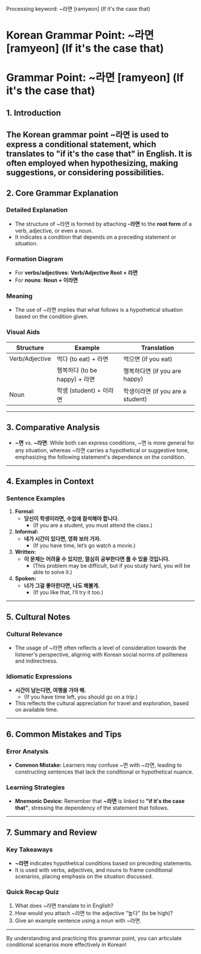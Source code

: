 Processing keyword: ~라면 [ramyeon] (If it's the case that)
# Korean Grammar Point: ~라면 [ramyeon] (If it's the case that)
# Grammar Point: ~라면 [ramyeon] (If it's the case that)
## 1. Introduction
The Korean grammar point ~라면 is used to express a conditional statement, which translates to "if it's the case that" in English. It is often employed when hypothesizing, making suggestions, or considering possibilities.
---
## 2. Core Grammar Explanation
### Detailed Explanation
- The structure of ~라면 is formed by attaching **-라면** to the **root form** of a verb, adjective, or even a noun.
- It indicates a condition that depends on a preceding statement or situation.
### Formation Diagram
- For **verbs/adjectives**: **Verb/Adjective Root + 라면**
- For **nouns**: **Noun + 이라면**
### Meaning
- The use of ~라면 implies that what follows is a hypothetical situation based on the condition given.
### Visual Aids
| Structure          | Example                       | Translation                 |
|-------------------|-------------------------------|-----------------------------|
| Verb/Adjective    | 먹다 (to eat) + 라면         | 먹으면 (if you eat)        |
|                     | 행복하다 (to be happy) + 라면 | 행복하다면 (if you are happy) |
| Noun               | 학생 (student) + 이라면       | 학생이라면 (if you are a student) |
---
## 3. Comparative Analysis
- **~면** vs. **~라면**: While both can express conditions, ~면 is more general for any situation, whereas ~라면 carries a hypothetical or suggestive tone, emphasizing the following statement's dependence on the condition.
---
## 4. Examples in Context
### Sentence Examples
1. **Formal:**
   - **당신이 학생이라면, 수업에 참석해야 합니다.**
     - (If you are a student, you must attend the class.)
2. **Informal:**
   - **네가 시간이 있다면, 영화 보러 가자.**
     - (If you have time, let’s go watch a movie.)
3. **Written:**
   - **이 문제는 어려울 수 있지만, 열심히 공부한다면 풀 수 있을 것입니다.**
     - (This problem may be difficult, but if you study hard, you will be able to solve it.)
4. **Spoken:**
   - **너가 그걸 좋아한다면, 나도 해볼게.**
     - (If you like that, I’ll try it too.)
---
## 5. Cultural Notes
### Cultural Relevance
- The usage of ~라면 often reflects a level of consideration towards the listener's perspective, aligning with Korean social norms of politeness and indirectness.
### Idiomatic Expressions
- **시간이 남는다면, 여행을 가야 해.**
  - (If you have time left, you should go on a trip.)  
- This reflects the cultural appreciation for travel and exploration, based on available time.
---
## 6. Common Mistakes and Tips
### Error Analysis
- **Common Mistake:** Learners may confuse ~면 with ~라면, leading to constructing sentences that lack the conditional or hypothetical nuance. 
### Learning Strategies
- **Mnemonic Device:** Remember that **~라면** is linked to **"if it's the case that"**, stressing the dependency of the statement that follows.
---
## 7. Summary and Review
### Key Takeaways
- **~라면** indicates hypothetical conditions based on preceding statements.
- It is used with verbs, adjectives, and nouns to frame conditional scenarios, placing emphasis on the situation discussed.
### Quick Recap Quiz
1. What does ~라면 translate to in English?
2. How would you attach ~라면 to the adjective "높다" (to be high)?
3. Give an example sentence using a noun with ~라면.
--- 
By understanding and practicing this grammar point, you can articulate conditional scenarios more effectively in Korean!
